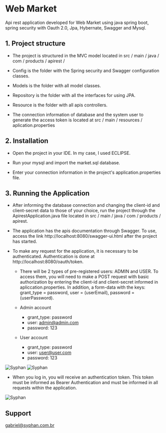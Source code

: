 # Web Market #
Api rest application developed for Web Market using java spring boot, spring security with Oauth 2.0, Jpa, Hybernate, Swagger and Mysql.

## 1. Project structure ##

* The project is structured in the MVC model located in src / main / java / com / products / apirest /

* Config is the folder with the Spring security and Swagger configuration classes.

* Models is the folder with all model classes.

* Repository is the folder with all the interfaces for using JPA.

* Resource is the folder with all apis controllers.

* The connection information of database and the system user to generate the access token is located at src / main / resources / aplication.properties

## 2. Installation ##

* Open the project in your IDE. In my case, I used ECLIPSE.

* Run your mysql and import the market.sql database. 

* Enter your connection information in the project's application.properties file.

## 3. Running the Application ##

* After informing the database connection and changing the client-id and client-secret data to those of your choice, run the project through the ApirestApplication.java file located in src / main / java / com / products / apirest.

* The application has the apis documentation through Swagger. To use, access the link http://localhost:8080/swagger-ui.html after the project has started.

* To make any request for the application, it is necessary to be authenticated. Authentication is done at http://localhost:8080/oauth/token. 

	* There will be 2 types of pre-registered users: ADMIN and USER. To access them, you will need to make a POST request with basic authorization by entering the client-id and client-secret informed in apliccation.properties. In addition, a form-data with the keys: grant_type = password, user = (userEmail), password = (userPassword).

	* Admin account
		* grant_type: password
		* user: admin@admin.com
		* password: 123

	* User account
		* grant_type: password
		* user: user@user.com
		* password: 123

![Syphan](https://syphan.com.br/images/secret.png)
![Syphan](https://syphan.com.br/images/user.png)
		
* When you log in, you will receive an authentication token. This token must be informed as Bearer Authentication and must be informed in all requests within the application.

![Syphan](https://syphan.com.br/images/listCategories.png)

## Support ##
[gabriel@syphan.com.br](mailto:gabriel@syphan.com.br)
